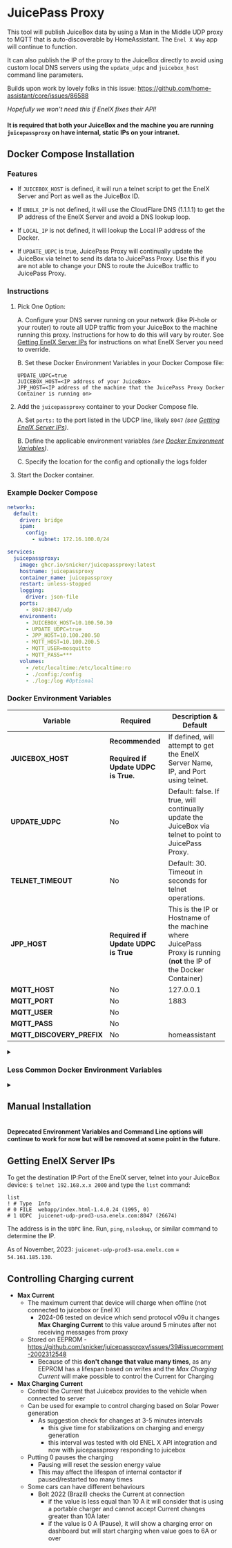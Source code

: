 # JuicePass Proxy

This tool will publish JuiceBox data by using a Man in the Middle UDP proxy to MQTT that is auto-discoverable by HomeAssistant. The `Enel X Way` app will continue to function.

It can also publish the IP of the proxy to the JuiceBox directly to avoid using custom local DNS servers using the `update_udpc` and `juicebox_host` command line parameters.

Builds upon work by lovely folks in this issue: https://github.com/home-assistant/core/issues/86588

_Hopefully we won't need this if EnelX fixes their API!_

#### It is required that both your JuiceBox and the machine you are running `juicepassproxy` on have internal, static IPs on your intranet.

## Docker Compose Installation

### Features
*  If `JUICEBOX_HOST` is defined, it will run a telnet script to get the EnelX Server and Port as well as the JuiceBox ID.

*  If `ENELX_IP` is not defined, it will use the CloudFlare DNS (1.1.1.1) to get the IP address of the EnelX Server and avoid a DNS lookup loop.

*  If `LOCAL_IP` is not defined, it will lookup the Local IP address of the Docker.

* If `UPDATE_UDPC` is true, JuicePass Proxy will continually update the JuiceBox via telnet to send its data to JuicePass Proxy. Use this if you are not able to change your DNS to route the JuiceBox traffic to JuicePass Proxy.

### Instructions

1. Pick One Option:

    A. Configure your DNS server running on your network (like Pi-hole or your router) to route all UDP traffic from your JuiceBox to the machine running this proxy. Instructions for how to do this will vary by router. See [Getting EnelX Server IPs](#getting-enelx-server-ips) for instructions on what EnelX Server you need to override.

    B. Set these Docker Environment Variables in your Docker Compose file:</br>
      ```
      UPDATE_UDPC=true
      JUICEBOX_HOST=<IP address of your JuiceBox>
      JPP_HOST=<IP address of the machine that the JuicePass Proxy Docker Container is running on>
      ```

1. Add the `juicepassproxy` container to your Docker Compose file.

    A.  Set `ports:` to the port listed in the UDCP line, likely `8047` _(see [Getting EnelX Server IPs](#getting-enelx-server-ips))_.

    B. Define the applicable environment variables _(see [Docker Environment Variables](#docker-environment-variables))_.

    C. Specify the location for the config and optionally the logs folder

1. Start the Docker container.

### Example Docker Compose

```yaml
networks:
  default:
    driver: bridge
    ipam:
      config:
        - subnet: 172.16.100.0/24

services:
  juicepassproxy:
    image: ghcr.io/snicker/juicepassproxy:latest
    hostname: juicepassproxy
    container_name: juicepassproxy
    restart: unless-stopped
    logging:
      driver: json-file
    ports:
      - 8047:8047/udp
    environment:
      - JUICEBOX_HOST=10.100.50.30
      - UPDATE_UDPC=true
      - JPP_HOST=10.100.200.50
      - MQTT_HOST=10.100.200.5
      - MQTT_USER=mosquitto
      - MQTT_PASS=***
    volumes:
      - /etc/localtime:/etc/localtime:ro
      - ./config:/config
      - ./log:/log #Optional
```

### Docker Environment Variables

Variable | Required | Description & Default |
-- | -- | --
**JUICEBOX_HOST** | **Recommended**</br></br>**Required if Update UDPC is True.** | If defined, will attempt to get the EnelX Server Name, IP, and Port using telnet.
**UPDATE_UDPC** | No | Default: false. If true, will continually update the JuiceBox via telnet to point to JuicePass Proxy.
**TELNET_TIMEOUT** | No | Default: 30. Timeout in seconds for telnet operations.
**JPP_HOST**  | **Required if Update UDPC is True** |  This is the IP or Hostname of the machine where JuicePass Proxy is running (**not** the IP of the Docker Container)
**MQTT_HOST** | No | 127.0.0.1
**MQTT_PORT** | No | 1883
**MQTT_USER** | No |
**MQTT_PASS** | No |
**MQTT_DISCOVERY_PREFIX** | No | homeassistant

<details>
<summary><h3>Less Common Docker Environment Variables</h3></summary>

Variable | Required | Description & Default |
-- | -- | --
**DEVICE_NAME** | No | JuiceBox
**DEBUG** | No | false
**EXPERIMENTAL**  | No  | Default: false. Enables additional entities in Home Assistant that are in in development or can be used toward developing the ability to send commands to a JuiceBox
**IGNORE_ENELX**  | No  | Default: false. If true, will not send commands received from EnelX to the JuiceBox nor send outgoing information from the JuiceBox to EnelX
**TELNET_TIMEOUT**  | No  | Default: 30. Timeout in seconds for telnet operations.
**JUICEBOX_ID**  | No | If not defined, will attempt to get the JuiceBox ID using telnet.
**LOCAL_IP**<br><br>_Deprecated Variable: SRC_ | No | If not defined, will attempt to get the Local Docker IP. Can optionally define port (ex. 127.0.0.1:8047). If unsuccessful, will default to 127.0.0.1.
**LOCAL_PORT** | No | Local port for JuicePass Proxy to listen on. If not defined, will use the EnelX Port.
**ENELX_IP**<br><br>_Deprecated Variable: DST_ | No | If not defined, will attempt to get the IP of the EnelX Server. If unsuccessful, will default to 54.161.185.130. Can optionally define port (ex. 54.161.185.130:8047). If defined, only use the IP address of the EnelX Server and not the fully qualified domain name to avoid DNS lookup loops.
</details>

<details>
<summary><h2>Manual Installation</h2></summary>

1. Clone this repository
2. Use Python 3.10+ (I recommend setting up a virtual environment)
3. Install requirements `pip install -r requirements.txt`
4. Launch by executing `python3 juicepassproxy.py --juicebox_host <IP of the JuiceBox> --mqtt_host <mqtt_host>` (params documented below)
5. Nothing happens!
6. Configure your DNS server running on your network (like Pi-hole or your router) to route all DNS requests from EnelX to the machine running this proxy. For me this was `juicenet-udp-prod3-usa.enelx.com`. See below for instructions to determine that.
7. Alternatively to #6, you can enable `--update_udpc` on the command line and set `--juicebox_host` and the application will force publish the IP in the `--local_ip` argument to the JuiceBox and avoid the need to set DNS rules on your router or DNS server. **NOTE: if you need to publish a different IP than the one in the `--local_ip` argument, you can make use of the `--jpp_host` arg.**

### CLI Options

```
options:
  -h, --help            show this help message and exit
  --juicebox_host HOST  Host or IP address of the JuiceBox. Required for
                        --update_udpc or if --enelx_ip not defined.
  --update_udpc         Update UDPC on the JuiceBox. Requires --juicebox_host
  --jpp_host, --juicepass_proxy_host HOST
                        EXTERNAL host or IP address of the machine running
                        JuicePass Proxy. Optional: only necessary when using
                        --update_udpc and it will be inferred from the address
                        in --local_ip if omitted.
  -H, --mqtt_host HOST  MQTT Hostname to connect to (default: 127.0.0.1)
  -p, --mqtt_port PORT  MQTT Port (default: 1883)
  -u, --mqtt_user USER  MQTT Username
  -P, --mqtt_password PASSWORD
                        MQTT Password
  -D, --mqtt_discovery_prefix PREFIX
                        Home Assistant MQTT topic prefix (default:
                        homeassistant)
  --config_loc LOC      The location to store the config file (default:
                        ~/.juicepassproxy)
  --log_loc LOC         The location to store the log files (default: ~)
  --name DEVICE_NAME    Home Assistant Device Name (default: JuiceBox)
  --debug               Show Debug level logging. (default: Info)
  --experimental        Enables additional entities in Home Assistant that are
                        in in development or can be used toward developing the
                        ability to send commands to a JuiceBox.
  --ignore_enelx        If set, will not send commands received from EnelX to
                        the JuiceBox nor send outgoing information from the
                        JuiceBox to EnelX
  --telnet_timeout SECONDS
                        Timeout in seconds for Telnet operations (default: 30)
  --juicebox_id ID      JuiceBox ID. If not defined, will obtain it
                        automatically.
  --local_ip IP         Local IP (and optional port). If not defined, will
                        obtain it automatically. (Ex. 127.0.0.1:8047)
                        [Deprecated: -s --src]
  --local_port PORT     Local Port for JPP to listen on.
  --enelx_ip IP         Destination IP (and optional port) of EnelX Server. If
                        not defined, --juicebox_host required and then will
                        obtain it automatically. (Ex. 54.161.185.130:8047)
                        [Deprecated: -d --dst]
```

_For `--enelx_ip`, only use the IP address of the EnelX Server and **not** the fully qualified domain name (FQDN) to avoid DNS lookup loops._

</details>

#### Deprecated Environment Variables and Command Line options will continue to work for now but will be removed at some point in the future.

## Getting EnelX Server IPs

To get the destination IP:Port of the EnelX server, telnet into your JuiceBox device:
`$ telnet 192.168.x.x 2000`
and type the `list` command:

```
list
! # Type  Info
# 0 FILE  webapp/index.html-1.4.0.24 (1995, 0)
# 1 UDPC  juicenet-udp-prod3-usa.enelx.com:8047 (26674)
```

The address is in the `UDPC` line. Run, `ping`, `nslookup`, or similar command to determine the IP.

As of November, 2023: `juicenet-udp-prod3-usa.enelx.com` = `54.161.185.130`.

## Controlling Charging current

- **Max Current**
   - The maximum current that device will charge when offline (not connected to juicebox or Enel X)
      - 2024-06 tested on device which send protocol v09u it changes **Max Charging Current** to this value around 5 minutes after not receiving messages from proxy
   - Stored on EEPROM - https://github.com/snicker/juicepassproxy/issues/39#issuecomment-2002312548
      - Because of this **don't change that value many times**, as any EEPROM has a lifespan based on writes and the *Max Charging Current* will make possible to control the Current for Charging
- **Max Charging Current**
   - Control the Current that Juicebox provides to the vehicle when connected to server
   - Can be used for example to control charging based on Solar Power generation
      - As suggestion check for changes at 3-5 minutes intervals
         - this give time for stabilizations on charging and energy generation
         - this interval was tested with old ENEL X API integration and now with juicepassproxy responding to juicebox
   - Putting 0 pauses the charging
      - Pausing will reset the session energy value
      - This may affect the lifespan of internal contactor if paused/restarted too many times
   - Some cars can have different behaviours
     - Bolt 2022 (Brazil) checks the Current at connection 
         - if the value is less equal than 10 A it will consider that is using a portable charger and cannot accept Current changes greater than 10A later
         - if the value is 0 A (Pause), it will show a charging error on dashboard but will start charging when value goes to 6A or over
     
     